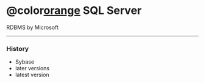 # @color[orange](Microsoft) SQL Server 

RDBMS by Microsoft

---

### History

- Sybase 
- later versions    
- latest version

